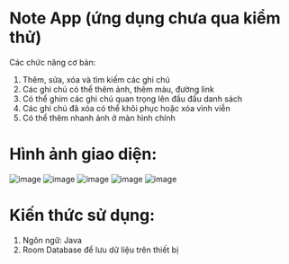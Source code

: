 # Note App (ứng dụng chưa qua kiểm thử)
Các chức năng cơ bản:
1. Thêm, sửa, xóa và tìm kiếm các ghi chú
2. Các ghi chú có thể thêm ảnh, thêm màu, đường link
3. Có thể ghim các ghi chú quan trọng lên đầu đầu danh sách
4. Các ghi chú đã xóa có thể khôi phục hoặc xóa vình viễn
5. Có thể thêm nhanh ảnh ở màn hình chính
# Hình ảnh giao diện:
![image](https://github.com/user-attachments/assets/59bd5848-05da-4f0b-b1bb-1316ca4ab8cd)
![image](https://github.com/user-attachments/assets/05bc413e-c5da-4bcc-b470-99fde85a3761)
![image](https://github.com/user-attachments/assets/57a73050-0dc3-4ef2-8c18-c728b120bc47)
![image](https://github.com/user-attachments/assets/b972d669-c0f2-4ddf-9f8e-52bd417dbbe7)
![image](https://github.com/user-attachments/assets/1ff0f8d4-0e65-4620-be1a-bc87f5048e91)
# Kiến thức sử dụng:
1. Ngôn ngữ: Java
2. Room Database để lưu dữ liệu trên thiết bị
